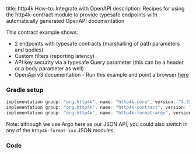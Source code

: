 title: http4k How-to: Integrate with OpenAPI
description: Recipes for using the http4k-contract module to provide typesafe endpoints with automatically generated OpenAPI documentation

This contract example shows:

- 2 endpoints with typesafe contracts (marshalling of path parameters and bodies)
- Custom filters (reporting latency)
- API key security via a typesafe Query parameter (this can be a header or a body parameter as well)
- OpenApi v3 documentation - Run this example and point a browser [here](https://http4k.org/openapi3?url=http%3A%2F%2Flocalhost%3A8000%2Fcontext%2Fdocs%2Fswagger.json)

### Gradle setup

```groovy
implementation group: "org.http4k", name: "http4k-core", version: "4.32.2.0"
implementation group: "org.http4k", name: "http4k-contract", version: "4.32.2.0"
implementation group: "org.http4k", name: "http4k-format-argo", version: "4.32.2.0"
```

Note: although we use Argo here as our JSON API, you could also switch in any of the `http4k-format-xxx` JSON modules. 

### Code [<img class="octocat"/>](https://github.com/http4k/http4k/blob/master/src/docs/guide/howto/integrate_with_openapi/example.kt)

<script src="https://gist-it.appspot.com/https://github.com/http4k/http4k/blob/master/src/docs/guide/howto/integrate_with_openapi/example.kt"></script>
